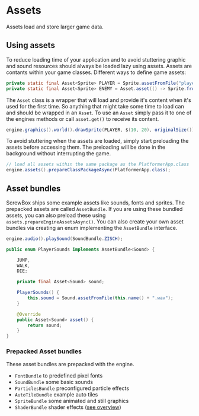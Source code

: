 # Assets

Assets load and store larger game data.

## Using assets

To reduce loading time of your application and to avoid stuttering graphic and sound resources should always be loaded
lazy using assets.
Assets are contants within your game classes.
Different ways to define game assets:

``` java
private static final Asset<Sprite> PLAYER = Sprite.assetFromFile("player.png");
private static final Asset<Sprite> ENEMY = Asset.asset(() -> Sprite.fromFile("enemy.png"));
```

The `Asset` class is a wrapper that will load and provide it's content when it's used for the first time.
So anything that might take some time to load can and should be wrapped in an `Asset`.
To use an `Asset` simply pass it to one of the engines methods or call `asset.get()` to receive its content.

``` java
engine.graphics().world().drawSprite(PLAYER, $(10, 20), originalSize());
```

To avoid stuttering when the assets are loaded, simply start preloading the assets before accessing them.
The preloading will be done in the background without interrupting the game.

``` java
// load all assets within the same package as the PlatformerApp.class
engine.assets().prepareClassPackageAsync(PlatformerApp.class);
```

## Asset bundles

ScrewBox ships some example assets like sounds, fonts and sprites.
The prepacked assets are called `AssetBundle`.
If you are using these bundled assets, you can also preload these using `assets.prepareEngineAssetsAsync()`.
You can also create your own asset bundles via creating an enum implementing the `AssetBundle` interface.

``` java title="using a prepacked asset bundle"
engine.audio().playSound(SoundBundle.ZISCH);
```

``` java title="custom asset bundle"
public enum PlayerSounds implements AssetBundle<Sound> {

    JUMP,
    WALK,
    DIE;

    private final Asset<Sound> sound;

    PlayerSounds() {
        this.sound = Sound.assetFromFile(this.name() + ".wav");
    }

    @Override
    public Asset<Sound> asset() {
        return sound;
    }
}
```

### Prepacked Asset bundles

These asset bundles are prepacked with the engine.

- `FontBundle` to predefined pixel fonts
- `SoundBundle` some basic sounds
- `ParticlesBundle` preconfigured particle effects
- `AutoTileBundle` example auto tiles
- `SpriteBundle` some animated and still graphics
- `ShaderBundle` shader effects ([see overview](../reference/shaders))
